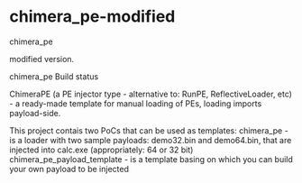 # chimera_pe-modified
chimera_pe

modified version.

chimera_pe
Build status

ChimeraPE (a PE injector type - alternative to: RunPE, ReflectiveLoader, etc) - a ready-made template for manual loading of PEs, loading imports payload-side.

This project contais two PoCs that can be used as templates:
chimera_pe - is a loader with two sample payloads: demo32.bin and demo64.bin, that are injected into calc.exe (appropriately: 64 or 32 bit)
chimera_pe_payload_template - is a template basing on which you can build your own payload to be injected
